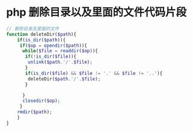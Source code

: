 <!-- Date: 2016-09-12 17:34 -->

# php 删除目录以及里面的文件代码片段

```php
// 删除目录及里面的文件
function deleteDir($path){
    if(is_dir($path)){
     if($op = opendir($path)){
      while($file = readdir($op)){
       if(!is_dir($file)){
        unlink($path.'/'.$file);
       }
       if(is_dir($file) && $file != '.' && $file != '..'){
        deleteDir($path.'/'.$file);
       }

      }
      closedir($op);
     }
    rmdir($path);
    }
}
```

